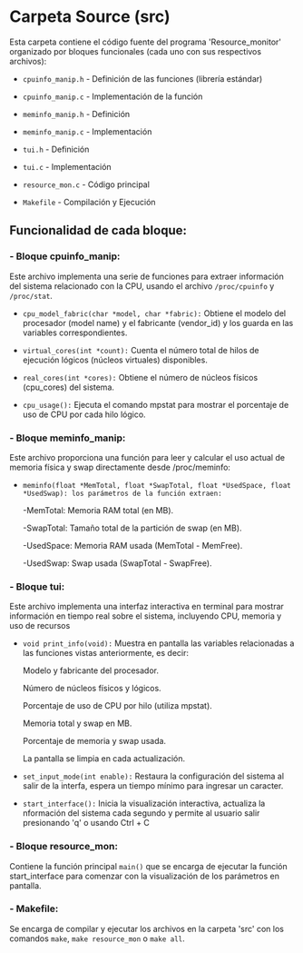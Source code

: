 # **Carpeta Source (src)**

Esta carpeta contiene el código fuente del programa 'Resource_monitor' organizado por bloques funcionales (cada uno con sus respectivos archivos):

- `cpuinfo_manip.h` - Definición de las funciones (librería estándar)

- `cpuinfo_manip.c` - Implementación de la función 

- `meminfo_manip.h` - Definición

- `meminfo_manip.c` - Implementación

- `tui.h` - Definición

- `tui.c` - Implementación

- `resource_mon.c` - Código principal

- `Makefile` - Compilación y Ejecución


## Funcionalidad de cada bloque:

### **- Bloque cpuinfo_manip:**

Este archivo implementa una serie de funciones para extraer información del sistema relacionado con la CPU, usando el archivo `/proc/cpuinfo` y `/proc/stat`. 
  - `cpu_model_fabric(char *model, char *fabric):` 
  Obtiene el modelo del procesador (model name) y el fabricante (vendor_id) y    los guarda en las variables correspondientes.

  - `virtual_cores(int *count):` 
  Cuenta el número total de hilos de ejecución lógicos (núcleos virtuales) disponibles.

  - `real_cores(int *cores):` 
  Obtiene el número de núcleos físicos (cpu_cores) del sistema. 

  - `cpu_usage():` 
  Ejecuta el comando mpstat para mostrar el porcentaje de uso de CPU por cada hilo lógico.

### **- Bloque meminfo_manip:**

Este archivo proporciona una función para leer y calcular el uso actual de memoria física y swap directamente desde /proc/meminfo:

  - `meminfo(float *MemTotal, float *SwapTotal, float *UsedSpace, float *UsedSwap): los parámetros de la función extraen:` 
  
      -MemTotal: Memoria RAM total (en MB).
      
      -SwapTotal: Tamaño total de la partición de swap (en MB).
      
      -UsedSpace: Memoria RAM usada (MemTotal - MemFree).
      
      -UsedSwap: Swap usada (SwapTotal - SwapFree).
      
### **- Bloque tui:**
Este archivo implementa una interfaz interactiva en terminal para mostrar información en tiempo real sobre el sistema, incluyendo CPU, memoria y uso de recursos

  - `void print_info(void):` 
  Muestra en pantalla las variables relacionadas a las funciones vistas anteriormente, es decir: 
  
    Modelo y fabricante del procesador.
    
    Número de núcleos físicos y lógicos.
    
    Porcentaje de uso de CPU por hilo (utiliza mpstat).

    Memoria total y swap en MB.
    
    Porcentaje de memoria y swap usada.
    
    La pantalla se limpia en cada actualización.

  - `set_input_mode(int enable):` 
  Restaura la configuración del sistema al salir de la interfa, espera un tiempo mínimo para ingresar un caracter.  

  - `start_interface():` 
  Inicia la visualización interactiva, actualiza la nformación del sistema cada segundo y permite al usuario salir presionando 'q'   o usando Ctrl + C
  
### **- Bloque resource_mon:**

Contiene la función principal `main()` que se encarga de ejecutar la función start_interface para comenzar con la visualización de los parámetros en pantalla. 

### **- Makefile:**

Se encarga de compilar y ejecutar los archivos en la carpeta 'src' con los comandos `make`, `make resource_mon` o `make all`.
